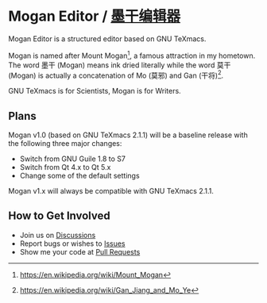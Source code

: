 # Mogan Editor / [墨干编辑器](README_ZH.md)
Mogan Editor is a structured editor based on GNU TeXmacs.

Mogan is named after Mount Mogan[^1], a famous attraction in my hometown. The word 墨干 (Mogan) means ink dried literally while the word 莫干 (Mogan) is actually a concatenation of Mo (莫邪) and Gan (干将)[^2].

GNU TeXmacs is for Scientists, Mogan is for Writers.

## Plans
Mogan v1.0 (based on GNU TeXmacs 2.1.1) will be a baseline release with the following three major changes:
+ Switch from GNU Guile 1.8 to S7
+ Switch from Qt 4.x to Qt 5.x
+ Change some of the default settings

Mogan v1.x will always be compatible with GNU TeXmacs 2.1.1.

## How to Get Involved
+ Join us on [Discussions](https://github.com/XmacsLabs/mogan/discussions)
+ Report bugs or wishes to [Issues](https://github.com/XmacsLabs/mogan/issues)
+ Show me your code at [Pull Requests](https://github.com/XmacsLabs/mogan/pulls)

[^1]: https://en.wikipedia.org/wiki/Mount_Mogan
[^2]: https://en.wikipedia.org/wiki/Gan_Jiang_and_Mo_Ye
